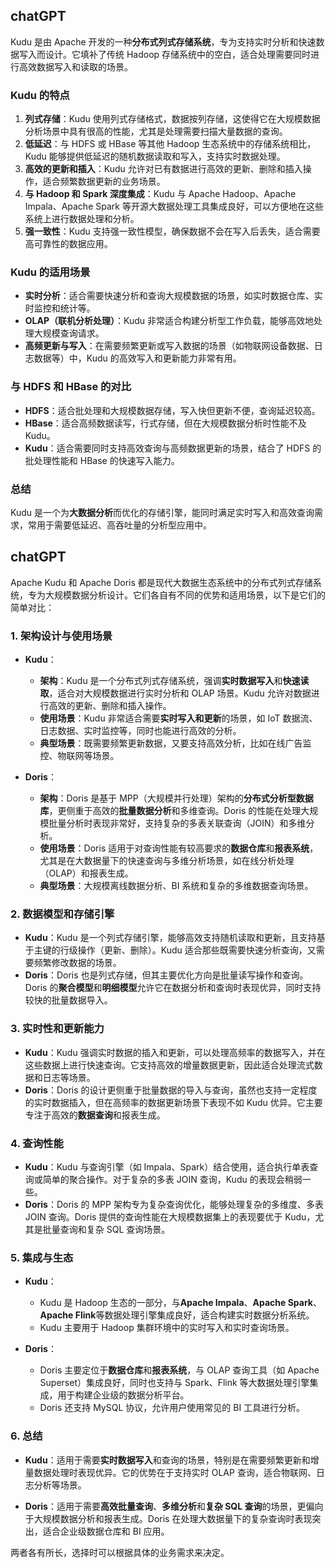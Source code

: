 ## chatGPT
Kudu 是由 Apache 开发的一种**分布式列式存储系统**，专为支持实时分析和快速数据写入而设计。它填补了传统 Hadoop 存储系统中的空白，适合处理需要同时进行高效数据写入和读取的场景。

### Kudu 的特点
1. **列式存储**：Kudu 使用列式存储格式，数据按列存储，这使得它在大规模数据分析场景中具有很高的性能，尤其是处理需要扫描大量数据的查询。
2. **低延迟**：与 HDFS 或 HBase 等其他 Hadoop 生态系统中的存储系统相比，Kudu 能够提供低延迟的随机数据读取和写入，支持实时数据处理。
3. **高效的更新和插入**：Kudu 允许对已有数据进行高效的更新、删除和插入操作，适合频繁数据更新的业务场景。
4. **与 Hadoop 和 Spark 深度集成**：Kudu 与 Apache Hadoop、Apache Impala、Apache Spark 等开源大数据处理工具集成良好，可以方便地在这些系统上进行数据处理和分析。
5. **强一致性**：Kudu 支持强一致性模型，确保数据不会在写入后丢失，适合需要高可靠性的数据应用。

### Kudu 的适用场景
- **实时分析**：适合需要快速分析和查询大规模数据的场景，如实时数据仓库、实时监控和统计等。
- **OLAP（联机分析处理）**：Kudu 非常适合构建分析型工作负载，能够高效地处理大规模查询请求。
- **高频更新与写入**：在需要频繁更新或写入数据的场景（如物联网设备数据、日志数据等）中，Kudu 的高效写入和更新能力非常有用。

### 与 HDFS 和 HBase 的对比
- **HDFS**：适合批处理和大规模数据存储，写入快但更新不便，查询延迟较高。
- **HBase**：适合高频数据读写，行式存储，但在大规模数据分析时性能不及 Kudu。
- **Kudu**：适合需要同时支持高效查询与高频数据更新的场景，结合了 HDFS 的批处理性能和 HBase 的快速写入能力。

### 总结
Kudu 是一个为**大数据分析**而优化的存储引擎，能同时满足实时写入和高效查询需求，常用于需要低延迟、高吞吐量的分析型应用中。


## chatGPT
Apache Kudu 和 Apache Doris 都是现代大数据生态系统中的分布式列式存储系统，专为大规模数据分析设计。它们各自有不同的优势和适用场景，以下是它们的简单对比：

### 1. **架构设计与使用场景**
- **Kudu**：
  - **架构**：Kudu 是一个分布式列式存储系统，强调**实时数据写入**和**快速读取**，适合对大规模数据进行实时分析和 OLAP 场景。Kudu 允许对数据进行高效的更新、删除和插入操作。
  - **使用场景**：Kudu 非常适合需要**实时写入和更新**的场景，如 IoT 数据流、日志数据、实时监控等，同时也能进行高效的分析。
  - **典型场景**：既需要频繁更新数据，又要支持高效分析，比如在线广告监控、物联网等场景。

- **Doris**：
  - **架构**：Doris 是基于 MPP（大规模并行处理）架构的**分布式分析型数据库**，更侧重于高效的**批量数据分析**和多维查询。Doris 的性能在处理大规模批量分析时表现非常好，支持复杂的多表关联查询（JOIN）和多维分析。
  - **使用场景**：Doris 适用于对查询性能有较高要求的**数据仓库**和**报表系统**，尤其是在大数据量下的快速查询与多维分析场景，如在线分析处理（OLAP）和报表生成。
  - **典型场景**：大规模离线数据分析、BI 系统和复杂的多维数据查询场景。

### 2. **数据模型和存储引擎**
- **Kudu**：Kudu 是一个列式存储引擎，能够高效支持随机读取和更新，且支持基于主键的行级操作（更新、删除）。Kudu 适合那些既需要快速分析查询，又需要频繁修改数据的场景。
- **Doris**：Doris 也是列式存储，但其主要优化方向是批量读写操作和查询。Doris 的**聚合模型**和**明细模型**允许它在数据分析和查询时表现优异，同时支持较快的批量数据导入。

### 3. **实时性和更新能力**
- **Kudu**：Kudu 强调实时数据的插入和更新，可以处理高频率的数据写入，并在这些数据上进行快速查询。它支持高效的增量数据更新，因此适合处理流式数据和日志等场景。
- **Doris**：Doris 的设计更侧重于批量数据的导入与查询，虽然也支持一定程度的实时数据插入，但在高频率的数据更新场景下表现不如 Kudu 优异。它主要专注于高效的**数据查询**和报表生成。

### 4. **查询性能**
- **Kudu**：Kudu 与查询引擎（如 Impala、Spark）结合使用，适合执行单表查询或简单的聚合操作。对于复杂的多表 JOIN 查询，Kudu 的表现会稍弱一些。
- **Doris**：Doris 的 MPP 架构专为复杂查询优化，能够处理复杂的多维度、多表 JOIN 查询。Doris 提供的查询性能在大规模数据集上的表现要优于 Kudu，尤其是批量查询和复杂 SQL 查询场景。

### 5. **集成与生态**
- **Kudu**：
  - Kudu 是 Hadoop 生态的一部分，与**Apache Impala**、**Apache Spark**、**Apache Flink**等数据处理引擎集成良好，适合构建实时数据分析系统。
  - Kudu 主要用于 Hadoop 集群环境中的实时写入和实时查询场景。

- **Doris**：
  - Doris 主要定位于**数据仓库**和**报表系统**，与 OLAP 查询工具（如 Apache Superset）集成良好，同时也支持与 Spark、Flink 等大数据处理引擎集成，用于构建企业级的数据分析平台。
  - Doris 还支持 MySQL 协议，允许用户使用常见的 BI 工具进行分析。

### 6. **总结**
- **Kudu**：适用于需要**实时数据写入**和查询的场景，特别是在需要频繁更新和增量数据处理时表现优异。它的优势在于支持实时 OLAP 查询，适合物联网、日志分析等场景。
  
- **Doris**：适用于需要**高效批量查询**、**多维分析**和**复杂 SQL 查询**的场景，更偏向于大规模数据分析和报表生成。Doris 在处理大数据量下的复杂查询时表现突出，适合企业级数据仓库和 BI 应用。

两者各有所长，选择时可以根据具体的业务需求来决定。